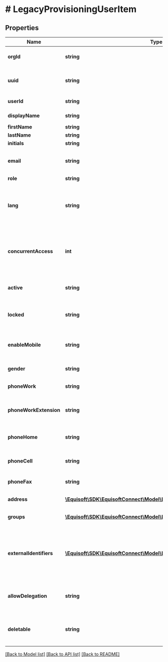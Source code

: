# # LegacyProvisioningUserItem

## Properties

Name | Type | Description | Notes
------------ | ------------- | ------------- | -------------
**orgId** | **string** | User organization id. | [optional]
**uuid** | **string** | User globally unique identifier. | [optional]
**userId** | **string** | User unique identifier. | [optional]
**displayName** | **string** | User display name. | [optional]
**firstName** | **string** | First name. | [optional]
**lastName** | **string** | Last name. | [optional]
**initials** | **string** | Initials. | [optional]
**email** | **string** | Email address used for login. | [optional]
**role** | **string** | User role. | [optional]
**lang** | **string** | User language. Organisation default lang will be used if not provided. | [optional]
**concurrentAccess** | **int** | Number of allowed concurrent accesses with this user. Default 1. | [optional]
**active** | **string** | Is the user active (N: false, Y: true). | [optional]
**locked** | **string** | Is the user locked (N: false, Y: true). | [optional]
**enableMobile** | **string** | Enable Mobile version. Default: false. | [optional]
**gender** | **string** | Gender of this user. | [optional]
**phoneWork** | **string** | Work phone number of this user. | [optional]
**phoneWorkExtension** | **string** | Extension of work phone number of this user. | [optional]
**phoneHome** | **string** | Home phone number of this user.. | [optional]
**phoneCell** | **string** | Cellphone number of this user. | [optional]
**phoneFax** | **string** | Fax phone number of this user. | [optional]
**address** | [**\Equisoft\SDK\EquisoftConnect\Model\LegacyContactAddress[]**](LegacyContactAddress.md) | Address of this user. | [optional]
**groups** | [**\Equisoft\SDK\EquisoftConnect\Model\LegacyProvisioningGroupItem[]**](LegacyProvisioningGroupItem.md) | Groups the user is a member of. | [optional]
**externalIdentifiers** | [**\Equisoft\SDK\EquisoftConnect\Model\LegacyProvisioningUserIdentifier[]**](LegacyProvisioningUserIdentifier.md) | List of identifier to uniquely identify the user. (Ex: Extranet2 or domain userId). | [optional]
**allowDelegation** | **string** | Allow the user to delegate access to his data. | [optional]
**deletable** | **string** | Can the user be deleted (N: false, Y: true). | [optional]

[[Back to Model list]](../../README.md#models) [[Back to API list]](../../README.md#endpoints) [[Back to README]](../../README.md)

